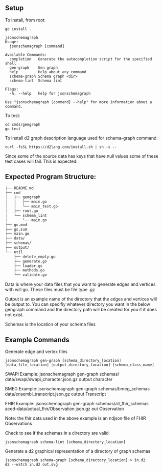 ## Setup

To install, from root:
```
go install .
```

```
jsonschemagraph
Usage:
  jsonschemagraph [command]

Available Commands:
  completion   Generate the autocompletion script for the specified shell
  gen-graph    Gen graph
  help         Help about any command
  schema-graph Schema graph <dir>
  schema-lint  Schema lint

Flags:
  -h, --help   help for jsonschemagraph

Use "jsonschemagraph [command] --help" for more information about a command.
```

To test:
```
cd cmds/gengraph
go test
```

To install d2 graph description language used for schema-graph command:
```
curl -fsSL https://d2lang.com/install.sh | sh -s --
```

Since some of the source data has keys that have null values some of these test cases will fail. This is expected.

## Expected Program Structure:
```bash
├── README.md
├── cmd
│   ├── gengraph
│   │   ├── main.go
│   │   └── main_test.go
│   ├── root.go
│   └── schema_lint
│       └── main.go
├── go.mod
├── go.sum
├── main.go
├── data/ 
├── schemas/
├── output/
└── util
    ├── delete_empty.go
    ├── generate.go
    ├── loader.go
    ├── methods.go
    └── validate.go
```

Data is where your data files that you want to generate edges and vertices with will go. These files must be file type .gz

Output is an example name of the directory that the edges and vertices will be output to. You can specifiy whatever directory you want in the below gengraph command and the directory path will be created for you if it does not exist.

Schemas is the location of your schema files

## Example Commands
Generate edge and vertex files
```
jsonschemagraph gen-graph [schema_directory_location] [data_file_location] [output_directory_location] [schema_class_name]
```
SWAPI Example: jsonschemagraph gen-graph schemas/ data/swapi/swapi_character.json.gz output character

BMEG Example: jsonschemagraph gen-graph schemas/bmeg_schemas data/ensembl_transcript.json.gz output Transcript

FHIR Example: jsonschemagraph gen-graph schemas/all_fhir_schemas aced-data/actual_fhir/Observation.json.gz out Observation

Note: the fhir data used in the above example is an ndjson file of FHIR Observations

Check to see if the schemas in a directory are valid
```
jsonschemagraph schema-lint [schema_directory_location]
```

Generate a d2 graphical representation of a directory of graph schemas
```
jsonschemagraph schema-graph [schema_directory_location] > in.d2
d2 --watch in.d2 out.svg
```

